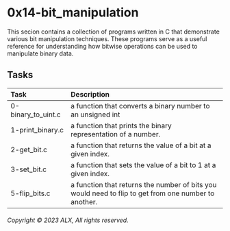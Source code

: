 # 0x14-bit_manipulation
This secion contains a collection of programs written in C that demonstrate various bit manipulation techniques. These programs serve as a useful reference for understanding how bitwise operations can be used to manipulate binary data.
## Tasks
| Task | Description |
|:--|:--|
| 0-binary_to_uint.c | a function that converts a binary number to an unsigned int |
| 1-print_binary.c | a function that prints the binary representation of a number. |
| 2-get_bit.c | a function that returns the value of a bit at a given index. |
| 3-set_bit.c | a function that sets the value of a bit to 1 at a given index. | 4-clear_bit.c | a function that sets the value of a bit to 0 at a given index. |
| 5-flip_bits.c | a function that returns the number of bits you would need to flip to get from one number to another. |
###### Copyright © 2023 ALX, All rights reserved.
